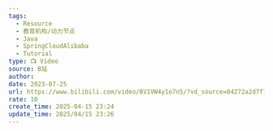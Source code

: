 ```yaml
---
tags:
  - Resource
  - 教育机构/动力节点
  - Java
  - SpringCloudAlibaba
  - Tutorial
type: 📺 Video
source: B站
author: 
date: 2023-07-25
url: https://www.bilibili.com/video/BV1VW4y1o7n5/?vd_source=84272a2d7f72158b38778819be5bc6ad
rate: 10
create_time: 2025-04-15 23:24
update_time: 2025/04/15 23:26
---
```

